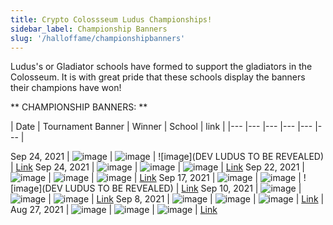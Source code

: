 ```yaml
---
title: Crypto Colossseum Ludus Championships!
sidebar_label: Championship Banners
slug: '/halloffame/championshipbanners'
---
```


Ludus's or Gladiator schools have formed to support the gladiators in the Colosseum.  It is with great pride that these schools display the banners their champions have won!

** CHAMPIONSHIP BANNERS: **

| Date  	| Tournament Banner 	| Winner    | School  	| link  |
|---	|---	|---	|---	|---    |---    |

Sep 24, 2021 | ![image](https://siasky.net/fAPwXbzdGU8neOxFI-QK53lVAltbk92Y5VOsUIvqA93VBQ) | ![image](https://arena.cryptocolosseum.com/gladiator/7?faction=MTC)  | ![image](DEV LUDUS TO BE REVEALED) | [Link](https://arena.cryptocolosseum.com/tournament/141)
Sep 24, 2021 | ![image](https://siasky.net/PAPqJtiedYRgzu1CqXtV4qSzzG9qtMt1YHGUlAEI311F9w) | ![image](https://siasky.net/vAMe047FiSfw8U3ruSM8x4KQaJGrc-8u48x8l4Jv4HAJZA)  | ![image](https://siasky.net/GAB-dzP0YNrIAS2LOjC848d7MgWEbVfA_jwQAN3ldnHIxg) | [Link](https://arena.cryptocolosseum.com/tournament/124)
Sep 22, 2021 | ![image](https://siasky.net/fADgcXO2JSF_p3byFBA5kFCLHO8gHppdMWvXD53cWJdXNw) | ![image](https://siasky.net/vAHmoRuajqBheDPINDx3bBroPLHY7X18OhYJIOhoZWH7jg)  | ![image](https://siasky.net/zAAjBZQAD7-aIdMkfMHtA-0WYPjgkIEKjsxjAgJ4tROKBw) | [Link](https://arena.cryptocolosseum.com/tournament/121)
Sep 17, 2021 | ![image](https://siasky.net/fAQiPKgNLMqXeq7mPJfYKbK14PnHJFxHCuH7OlvjhB-MmA) | ![image](https://siasky.net/PABpnPmzRS56tyosfk0oJDOGdB2LaunQ9i6VehPxoAKdOQ)  | ![image](DEV LUDUS TO BE REVEALED) | [Link](https://arena.cryptocolosseum.com/tournament/104)
Sep 10, 2021 | ![image](https://siasky.net/vAOLOpTMYpIYJjZ3oizf2nGz91n9EcyEnK3VJ3m2tPZvdg) | ![image](https://siasky.net/PAFFdifNikkMjwXgXC46KYDXgTjMTc8I6Pnk_if0xbi3lA)  | ![image](https://siasky.net/BABU-kObjTVcJRDxCda8M3N5seMfs1HUMtqEgR3r9Aicog) | [Link](https://arena.cryptocolosseum.com/tournament/91)
Sep 8, 2021 | ![image](https://siasky.net/fANAC2nnEHMn7FNEAXg4tro6KKNBhOdCkT4Vlqa6CZV__g) | ![image](https://siasky.net/vAHmoRuajqBheDPINDx3bBroPLHY7X18OhYJIOhoZWH7jg)  | ![image](https://siasky.net/zAAjBZQAD7-aIdMkfMHtA-0WYPjgkIEKjsxjAgJ4tROKBw) | [Link](https://arena.cryptocolosseum.com/tournament/79)
| Aug 27, 2021 | ![image](https://siasky.net/fAOMlzmixa7mzqmqRZfOpIpMaKpPcp4byATPzdYFjpZLnA/) | ![image](https://siasky.net/PACbnHH-A3az-YREfUxaYvQmNiFh4xLEdMXwAa7cuU7Qxw/)  | ![image](https://siasky.net/GAB-dzP0YNrIAS2LOjC848d7MgWEbVfA_jwQAN3ldnHIxg) | [Link](https://arena.cryptocolosseum.com/tournament/54)
  